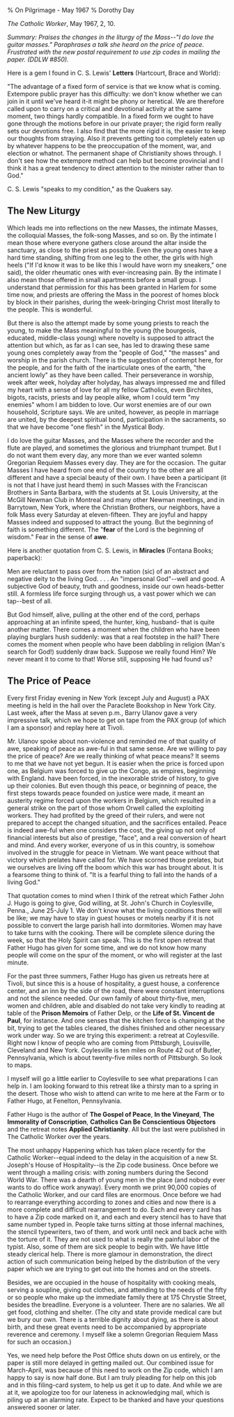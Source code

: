 % On Pilgrimage - May 1967
% Dorothy Day

*The Catholic Worker*, May 1967, 2, 10.

*Summary: Praises the changes in the liturgy of the Mass--"I do love the
guitar masses." Paraphrases a talk she heard on the price of peace.
Frustrated with the new postal requirement to use zip codes in mailing
the paper. (DDLW \#850).*

Here is a gem I found in C. S. Lewis' **Letters** (Hartcourt, Brace and
World):

"The advantage of a fixed form of service is that we know what is
coming. Extempore public prayer has this difficulty: we don't know
whether we can join in it until we've heard it-it might be phony or
heretical. We are therefore called upon to carry on a critical and
devotional activity at the same moment, two things hardly compatible. In
a fixed form we ought to have gone through the motions before in our
private prayer; the rigid form really sets our devotions free. I also
find that the more rigid it is, the easier to keep our thoughts from
straying. Also it prevents getting too completely eaten up by whatever
happens to be the preoccupation of the moment, war, and election or
whatnot. The permanent shape of Christianity shows through. I don't see
how the extempore method can help but become provincial and I think it
has a great tendency to direct attention to the minister rather than to
God."

C. S. Lewis "speaks to my condition," as the Quakers say.

The New Liturgy
---

Which leads me into reflections on the new Masses, the intimate Masses,
the colloquial Masses, the folk-song Masses, and so on. By the intimate
I mean those where everyone gathers close around the altar inside the
sanctuary, as close to the priest as possible. Even the young ones have
a hard time standing, shifting from one leg to the other, the girls with
high heels ("If I'd know it was to be like this I would have worn my
sneakers," one said), the older rheumatic ones with ever-increasing
pain. By the intimate I also mean those offered in small apartments
before a small group. I understand that permission for this has been
granted in Harlem for some time now, and priests are offering the Mass
in the poorest of homes block by block in their parishes, during the
week-bringing Christ most literally to the people. This is wonderful.

But there is also the attempt made by some young priests to reach the
young, to make the Mass meaningful to the young (the bourgeois,
educated, middle-class young) where novelty is supposed to attract the
attention but which, as far as I can see, has led to drawing these same
young ones completely away from the "people of God," "the masses" and
worship in the parish church. There is the suggestion of contempt here,
for the people, and for the faith of the inarticulate ones of the earth,
"the ancient lowly" as they have been called. Their perseverance in
worship, week after week, holyday after holyday, has always impressed me
and filled my heart with a sense of love for all my fellow Catholics,
even Birchites, bigots, racists, priests and lay people alike, whom I
could term "my enemies" whom I am bidden to love. Our worst enemies are
of our own household, Scripture says. We are united, however, as people
in marriage are united, by the deepest spiritual bond, participation in
the sacraments, so that we have become "one flesh" in the Mystical Body.

I do love the guitar Masses, and the Masses where the recorder and the
flute are played, and sometimes the glorious and triumphant trumpet. But
I do not want them every day, any more than we ever wanted solemn
Gregorian Requiem Masses every day. They are for the occasion. The
guitar Masses I have heard from one end of the country to the other are
all different and have a special beauty of their own. I have been a
participant (it is not that I have just heard them) in such Masses with
the Franciscan Brothers in Santa Barbara, with the students at St. Louis
University, at the McGill Newman Club in Montreal and many other Newman
meetings, and in Barrytown, New York, where the Christian Brothers, our
neighbors, have a folk Mass every Saturday at eleven-fifteen. They are
joyful and happy Masses indeed and supposed to attract the young. But
the beginning of faith is something different. The "**fear** of the Lord
is the beginning of wisdom." Fear in the sense of **awe**.

Here is another quotation from C. S. Lewis, in **Miracles** (Fontana
Books; paperback):

Men are reluctant to pass over from the nation (sic) of an abstract and
negative deity to the living God. . . . An "impersonal God"--well and
good. A subjective God of beauty, truth and goodness, inside our own
heads-better still. A formless life force surging through us, a vast
power which we can tap--best of all.

But God himself, alive, pulling at the other end of the cord, perhaps
approaching at an infinite speed, the hunter, king, husband- that is
quite another matter. There comes a moment when the children who have
been playing burglars hush suddenly: was that a real footstep in the
hall? There comes the moment when people who have been dabbling in
religion (Man's search for God!) suddenly draw back. Suppose we really
found Him? We never meant it to come to that! Worse still, supposing He
had found us?

The Price of Peace
---

Every first Friday evening in New York (except July and August) a PAX
meeting is held in the hall over the Paraclete Bookshop in New York
City. Last week, after the Mass at seven p.m., Barry Ulanov gave a very
impressive talk, which we hope to get on tape from the PAX group (of
which I am a sponsor) and replay here at Tivoli.

Mr. Ulanov spoke about non-violence and reminded me of that quality of
awe, speaking of peace as awe-ful in that same sense. Are we willing to
pay the price of peace? Are we really thinking of what peace means? It
seems to me that we have not yet begun. It is easier when the price is
forced upon one, as Belgium was forced to give up the Congo, as empires,
beginning with England. have been forced, in the inexorable stride of
history, to give up their colonies. But even though this peace, or
beginning of peace, the first steps towards peace founded on justice
were made, it meant an austerity regime forced upon the workers in
Belgium, which resulted in a general strike on the part of those whom
Orwell called the exploiting workers. They had profited by the greed of
their rulers, and were not prepared to accept the changed situation, and
the sacrifices entailed. Peace is indeed awe-ful when one considers the
cost, the giving up not only of financial interests but also of
prestige, "face", and a real conversion of heart and mind. And every
worker, everyone of us in this country, is somehow involved in the
struggle for peace in Vietnam. We want peace without that victory which
prelates have called for. We have scorned those prelates, but we
ourselves are living off the boom which this war has brought about. It
is a fearsome thing to think of. "It is a fearful thing to fall into the
hands of a living God."

That quotation comes to mind when I think of the retreat which Father
John J. Hugo is going to give, God willing, at St. John's Church in
Coylesville, Penna., June 25-July 1. We don't know what the living
conditions there will be like; we may have to stay in guest houses or
motels nearby if it is not possible to convert the large parish hall
into dormitories. Women may have to take turns with the cooking. There
will be complete silence during the week, so that the Holy Spirit can
speak. This is the first open retreat that Father Hugo has given for
some time, and we do not know how many people will come on the spur of
the moment, or who will register at the last minute.

For the past three summers, Father Hugo has given us retreats here at
Tivoli, but since this is a house of hospitality, a guest house, a
conference center, and an inn by the side of the road, there were
constant interruptions and not the silence needed. Our own family of
about thirty-five, men, women and children, able and disabled do not
take very kindly to reading at table of the **Prison Memoirs** of Father
Delp, or the **Life of St. Vincent de Paul**, for instance. And one
senses that the kitchen force is champing at the bit, trying to get the
tables cleared, the dishes finished and other necessary work under way.
So we are trying this experiment: a retreat at Coylesville. Right now I
know of people who are coming from Pittsburgh, Louisville, Cleveland and
New York. Coylesville is ten miles on Route 42 out of Butler,
Pennsylvania, which is about twenty-five miles north of Pittsburgh. So
look to maps.

I myself will go a little earlier to CoylesvilIe to see what
preparations I can help in. I am looking forward to this retreat like a
thirsty man to a spring in the desert. Those who wish to attend can
write to me here at the Farm or to Father Hugo, at Fenelton,
Pennsylvania.

Father Hugo is the author of **The Gospel of Peace**, **In the
Vineyard**, **The Immorality of Conscription**, **Catholics Can Be
Conscientious Objectors** and the retreat notes **Applied
Christianity**. All but the last were published in The Catholic Worker
over the years.

The most unhappy Happening which has taken place recently for the
Catholic Worker--equal indeed to the delay in the acquisition of a new
St. Joseph's House of Hospitality--is the Zip code business. Once before
we went through a mailing crisis: with zoning numbers during the Second
World War. There was a dearth of young men in the place (and nobody ever
wants to do office work anyway). Every month we print 90,000 copies of
the Catholic Worker, and our card files are enormous. Once before we had
to rearrange everything according to zones and cities and now there is a
more complete and difficult rearrangement to do. Each and every card has
to have a Zip code marked on it, and each and every stencil has to have
that same number typed in. People take turns sitting at those infernal
machines, the stencil typewriters, two of them, and work until neck and
back ache with the torture of it. They are not used to what is really
the painful labor of the typist. Also, some of them are sick people to
begin with. We have little steady clerical help. There is more glamour
in demonstration, the direct action of such communication being helped
by the distribution of the very paper which we are trying to get out
into the homes and on the streets.

Besides, we are occupied in the house of hospitality with cooking meals,
serving a soupline, giving out clothes, and attending to the needs of
the fifty or so people who make up the immediate family there at 175
Chrystie Street, besides the breadline. Everyone is a volunteer. There
are no salaries. We all get food, clothing and shelter. (The city and
state provide medical care but we bury our own. There is a terrible
dignity about dying, as there is about birth, and these great events
need to be accompanied by appropriate reverence and ceremony. I myself
like a solemn Gregorian Requiem Mass for such an occasion.)

Yes, we need help before the Post Office shuts down on us entirely, or
the paper is still more delayed in getting mailed out. Our combined
issue for March-April, was because of this need to work on the Zip code,
which I am happy to say is now half done. But I am truly pleading for
help on this job and in this filing-card system, to help us get it up to
date. And while we are at it, we apologize too for our lateness in
acknowledging mail, which is piling up at an alarming rate. Expect to be
thanked and have your questions answered sooner or later.
